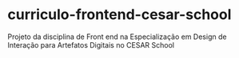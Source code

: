 # curriculo-frontend-cesar-school
Projeto da disciplina de Front end na Especialização em Design de Interação para Artefatos Digitais no CESAR School
